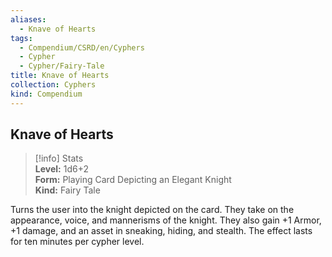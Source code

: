 ```yaml
---
aliases:
  - Knave of Hearts
tags:
  - Compendium/CSRD/en/Cyphers
  - Cypher
  - Cypher/Fairy-Tale
title: Knave of Hearts
collection: Cyphers
kind: Compendium
---
```

## Knave of Hearts  
>[!info] Stats  
> **Level:** 1d6+2  
> **Form:** Playing Card Depicting an Elegant Knight  
> **Kind:** Fairy Tale
  
Turns the user into the knight depicted on the card. They take on the appearance, voice, and mannerisms of the knight. They also gain +1 Armor, +1 damage, and an asset in sneaking, hiding, and stealth. The effect lasts for ten minutes per cypher level.